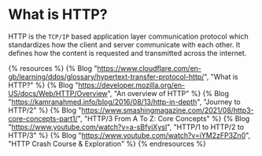# What is HTTP?

HTTP is the `TCP/IP` based application layer communication protocol which standardizes how the client and server communicate with each other. It defines how the content is requested and transmitted across the internet.

{% resources %}
  {% Blog "https://www.cloudflare.com/en-gb/learning/ddos/glossary/hypertext-transfer-protocol-http/", "What is HTTP?" %}
  {% Blog "https://developer.mozilla.org/en-US/docs/Web/HTTP/Overview", "An overview of HTTP" %}
  {% Blog "https://kamranahmed.info/blog/2016/08/13/http-in-depth", "Journey to HTTP/2" %}
  {% Blog "https://www.smashingmagazine.com/2021/08/http3-core-concepts-part1/", "HTTP/3 From A To Z: Core Concepts" %}
  {% Blog "https://www.youtube.com/watch?v=a-sBfyiXysI", "HTTP/1 to HTTP/2 to HTTP/3" %}
  {% Blog "https://www.youtube.com/watch?v=iYM2zFP3Zn0", "HTTP Crash Course & Exploration" %}
{% endresources %}
